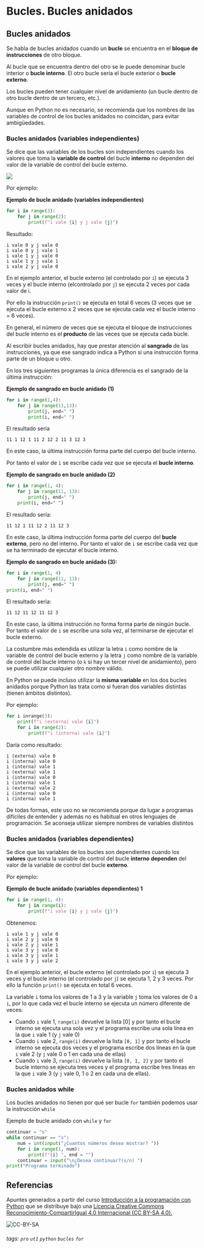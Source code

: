 
# Bucles. Bucles anidados

## Bucles anidados
Se habla de bucles anidados cuando un **bucle** se encuentra en el **bloque de instrucciones** de otro bloque.

Al bucle que se encuentra dentro del otro se le puede denominar bucle interior o **bucle interno**. El otro bucle sería el bucle exterior o **bucle externo**.

Los bucles pueden tener cualquier nivel de anidamiento (un bucle dentro de otro bucle dentro de un tercero, etc.).

Aunque en Python no es necesario, se recomienda que los nombres de las variables de control de los bucles anidados no coincidan, para evitar ambigüedades.

### Bucles anidados (variables independientes)

Se dice que las variables de los bucles son independientes cuando los valores que toma la **variable de control** del bucle **interno** no dependen del valor de la variable de control del bucle externo. 


![](https://i.imgur.com/vBY6Usb.png)


Por ejemplo:

**Ejemplo de bucle anidado (variables independientes)**

```python
for i in range(3):
    for j in range(2):
        print(f"i vale {i} y j vale {j}")
```

Resultado:

```
i vale 0 y j vale 0
i vale 0 y j vale 1
i vale 1 y j vale 0
i vale 1 y j vale 1
i vale 2 y j vale 0
```
En el ejemplo anterior, el bucle externo (el controlado por `i`) se ejecuta 3 veces y el bucle interno (elcontrolado por `j`) se ejecuta 2 veces por cada valor de i. 

Por ello la instrucción `print()` se ejecuta en total 6 veces (3 veces que se ejecuta el bucle externo x 2 veces que se ejecuta cada vez el bucle interno = 6 veces).

En general, el número de veces que se ejecuta el bloque de instrucciones del bucle interno es el **producto** de las veces que se ejecuta cada bucle.

Al escribir bucles anidados, hay que prestar atención al **sangrado** de las instrucciones, ya que ese sangrado indica a Python si una instrucción forma parte de un bloque u otro. 

En los tres siguientes programas la única diferencia es el sangrado de la última instrucción:

**Ejemplo de sangrado en bucle anidado (1)**

```python
for i in range(1,4):
    for j in range(11,13):
        print(j, end=" ")
        print(i, end=" ")
```
El resultado sería
```
11 1 12 1 11 2 12 2 11 3 12 3
```
En este caso, la última instrucción forma parte del cuerpo del bucle interno. 

Por tanto el valor de `i` se escribe cada vez que se ejecuta el **bucle interno**.

**Ejemplo de sangrado en bucle anidado (2)**

```python
for i in range(1, 4):
    for j in range(11, 13):
        print(j, end=" ")
    print(i, end=" ")
```

El resultado sería:

```
11 12 1 11 12 2 11 12 3
```

En este caso, la última instrucción forma parte del cuerpo del **bucle externo**, pero no del interno. Por tanto el valor de `i` se escribe cada vez que se ha terminado de ejecutar el bucle interno.

**Ejemplo de sangrado en bucle anidado (3):**

```python
for i in range(1, 4)
    for j in range(11, 13):
        print(j, end=" ")
print(i, end=" ")
```
El resultado sería:

```
11 12 11 12 11 12 3
```

En este caso, la última instrucción no forma forma parte de ningún bucle. Por tanto el valor de `i` se escribe una sola vez, al terminarse de ejecutar el bucle externo.

La costumbre más extendida es utilizar la letra `i` como nombre de la variable de control del bucle externo y la letra `j` como nombre de la variable de control del bucle interno (o `k` si hay un tercer nivel de anidamiento), pero se puede utilizar cualquier otro nombre válido.

En Python se puede incluso utilizar la **misma variable** en los dos bucles anidados porque Python las trata como si fueran dos variables distintas (tienen ámbitos distintos). 

Por ejemplo:

```python
for i inrange(3):
    print(f"i (externa) vale {i}")
    for i in range(2):
        print(f"i (interna) vale {i}")
```

Daría como resultado:

```
i (externa) vale 0
i (interna) vale 0
i (interna) vale 1
i (externa) vale 1
i (interna) vale 0
i (interna) vale 1
i (externa) vale 2
i (interna) vale 0
i (interna) vale 1
```
De todas formas, este uso no se recomienda porque da lugar a programas difíciles de entender y además no es habitual en otros lenguajes de programación. Se aconseja utilizar siempre nombres de variables distintos

### Bucles anidados (variables dependientes)

Se dice que las variables de los bucles son dependientes cuando los **valores** que toma la variable de control del bucle **interno** **dependen** del valor de la variable de control del bucle **externo**. 

Por ejemplo:

**Ejemplo de bucle anidado (variables dependientes) 1**

```python
for i in range(1, 4):
    for j in range(i):
        print(f"i vale {i} y j vale {j}")
```

Obtenemos:

```
i vale 1 y j vale 0
i vale 2 y j vale 0
i vale 2 y j vale 1
i vale 3 y j vale 0
i vale 3 y j vale 1
i vale 3 y j vale 2
```

En el ejemplo anterior, el bucle externo (el controlado por `i`) se ejecuta 3 veces y el bucle interno (el controlado por `j`) se ejecuta 1, 2 y 3 veces. Por ello la función `print()` se ejecuta en total 6 veces.

La variable `i` toma los valores de 1 a 3 y la variable `j` toma los valores de 0 a `i`, por lo que cada vez el bucle interno se ejecuta un número diferente de veces:
* Cuando `i` vale 1, `range(i)` devuelve la lista [0] y por tanto el bucle interno se ejecuta una sola vez y el programa escribe una sola línea en la que `i` vale 1 (y `j` vale 0)
* Cuando `i` vale 2, `range(i)` devuelve la lista `[0, 1]` y por tanto el bucle interno se ejecuta dos veces y el programa escribe dos líneas en la que `i` vale 2 (y `j` vale 0 o 1 en cada una de ellas)
* Cuando `i` vale 3, `range(i)` devuelve la lista `[0, 1, 2]` y por tanto el bucle interno se ejecuta tres veces y el programa escribe tres líneas en la que `i` vale 3 (y `j` vale 0, 1 o 2 en cada una de ellas).

### Bucles anidados while

Los bucles anidados no tienen por qué ser bucle `for` también podemos usar la instrucción `while` 

Ejemplo de bucle anidado con `while` y `for`

```python
continuar = "s"
while continuar == "s":
    num = int(input("¿Cuantos números desea mostrar? "))
    for i in range(1, num):
        print(f"{i} ", end = "")
    continuar = input("\n¿Desea continuar?(s/n) ")
print("Programa terminado")
```



## Referencias

Apuntes generados a partir del curso [Introducción a la programación con Python](http://www.mclibre.org/consultar/python/) que se distribuye bajo una [Licencia Creative Commons Reconocimiento-CompartirIgual 4.0 Internacional (CC BY-SA 4.0).](https://creativecommons.org/licenses/by-sa/4.0/deed.es_ES)

![CC-BY-SA](https://i.creativecommons.org/l/by-sa/4.0/88x31.png)

###### tags: `pro` `ut1` `python` `bucles` `for`